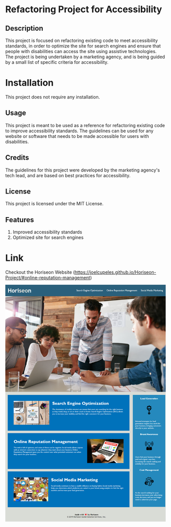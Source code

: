 # Refactoring Project for Accessibility

## Description

This project is focused on refactoring existing code to meet accessibility standards, in order to optimize the site for search engines and ensure that people with disabilities can access the site using assistive technologies. The project is being undertaken by a marketing agency, and is being guided by a small list of specific criteria for accessibility.


# Installation
This project does not require any installation.

## Usage
This project is meant to be used as a reference for refactoring existing code to improve accessibility standards. The guidelines can be used for any website or software that needs to be made accessible for users with disabilities.

## Credits
The guidelines for this project were developed by the marketing agency's tech lead, and are based on best practices for accessibility.

## License
This project is licensed under the MIT License.

## Features
1. Improved accessibility standards
2. Optimized site for search engines

# Link
Checkout the Horiseon Website (https://joelcupeles.github.io/Horiseon-Project/#online-reputation-management)

![HoriseonWebsiteScreenshot](https://raw.githubusercontent.com/JoelCupeles/Horiseon-Project/main/Assets/Horiseon%20Updated.png)
